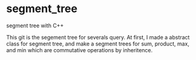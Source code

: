 # segment_tree
segment tree with C++

This git is the segement tree for severals query.
At first, I made a abstract class for segment tree,
and make a segment trees for sum, product, max, and min 
which are commutative operations by inheritence. 














